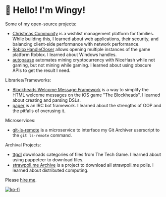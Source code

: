 # 👋 Hello! I'm Wingy!

Some of my open-source projects:
* [Christmas Community](https://github.com/Wingysam/Christmas-Community) is a wishlist management platform for families. While building this, I learned about web applications, their security, and balancing client-side performance with network performance.
* [RobloxHandleCloser](https://github.com/Wingysam/RobloxHandleCloser) allows opening multiple instances of the game platform Roblox. I learned about Windows handles.
* [autopause](https://github.com/Wingysam/autopause) automates mining cryptocurrency with NiceHash while not gaming, but not mining while gaming. I learned about using obscure APIs to get the result I need.

Libraries/Frameworks:
* [Blockheads Welcome Message Framework](https://github.com/Wingysam/wm-framework) is a way to simplify the HTML welcome messages on the iOS game "The Blockheads". I learned about creating and parsing DSLs.
* [paper](https://github.com/Wingysam/paper) is an IRC bot framework. I learned about the strengths of OOP and the pitfalls of overusing it.

Microservices:
* [git-ls-remote](https://github.com/Wingysam/git-ls-remote) is a microservice to interface my Git Archiver userscript to the `git ls-remote` command.

Archival Projects:
* [ttgdl](https://github.com/Wingysam/ttgdl) downloads categories of files from The Tech Game. I learned about using puppeteer to download files.
* [strawpoll.me Archive](https://github.com/Wingysam/strawpoll.me-Archive) is a project to download all strawpoll.me polls. I learned about distributed computing.

Please [hire me](https://wingysam.xyz/hire).

[![ko-fi](https://www.ko-fi.com/img/githubbutton_sm.svg)](https://ko-fi.com/C1C2347HB)

